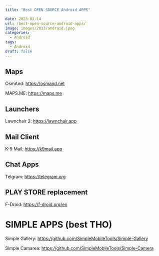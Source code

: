 ```yaml
---
title: "Best OPEN SOURCE Android APPS"

date: 2023-03-14
url: /best-open-source-android-apps/
image: images/2023/android.jpeg
categories:
  - Android
tags:
  - Android
draft: false
---
```

<!--more-->
## Maps


OsmAnd: https://osmand.net


MAPS.ME: https://maps.me


## Launchers


Lawnchair 2: https://lawnchair.app


## Mail Client


K-9 Mail: https://k9mail.app


## Chat Apps


Telgram: https://telegram.org


## PLAY STORE replacement


F-Droid: https://f-droid.org/en


# SIMPLE APPS (best THO)


Simple Gallery: https://github.com/SimpleMobileTools/Simple-Gallery


Simple Camarea: https://github.com/SimpleMobileTools/Simple-Camera